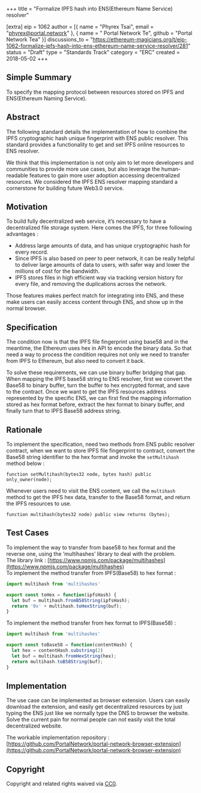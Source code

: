 +++
title = "Formalize IPFS hash into ENS(Ethereum Name Service) resolver"

[extra]
eip = 1062
author = [{ name = "Phyrex Tsai", email = "phyrex@portal.network" }, { name = " Portal Network Te", github = "Portal Network Tea" }]
discussions_to = "https://ethereum-magicians.org/t/eip-1062-formalize-ipfs-hash-into-ens-ethereum-name-service-resolver/281"
status = "Draft"
type = "Standards Track"
category = "ERC"
created = 2018-05-02
+++

## Simple Summary
To specify the mapping protocol between resources stored on IPFS and ENS(Ethereum Naming Service).

## Abstract
The following standard details the implementation of how to combine the IPFS cryptographic hash unique fingerprint with ENS public resolver. This standard provides a functionality to get and set IPFS online resources to ENS resolver.
  
We think that this implementation is not only aim to let more developers and communities to provide more use cases, but also leverage the human-readable features to gain more user adoption accessing decentralized resources. We considered the IPFS ENS resolver mapping standard a cornerstone for building future Web3.0 service.

## Motivation
To build fully decentralized web service, it’s necessary to have a decentralized file storage system. Here comes the IPFS, for three following advantages :
- Address large amounts of data, and has unique cryptographic hash for every record.
- Since IPFS is also based on peer to peer network, it can be really helpful to deliver large amounts of data to users, with safer way and lower the millions of cost for the bandwidth.
- IPFS stores files in high efficient way via tracking version history for every file, and removing the duplications across the network.
  
Those features makes perfect match for integrating into ENS, and these make users can easily access content through ENS, and show up in the normal browser.


## Specification
The condition now is that the IPFS file fingerprint using base58 and in the meantime, the Ethereum uses hex in API to encode the binary data. So that need a way to process the condition requires not only we need to transfer from IPFS to Ethereum, but also need to convert it back.
  
To solve these requirements, we can use binary buffer bridging that gap.  
When mapping the IPFS base58 string to ENS resolver, first we convert the Base58 to binary buffer, turn the buffer to hex encrypted format, and save to the contract. Once we want to get the IPFS resources address represented by the specific ENS, we can first find the mapping information stored as hex format before, extract the hex format to binary buffer, and finally turn that to IPFS Base58 address string.


## Rationale
To implement the specification, need two methods from ENS public resolver contract, when we want to store IPFS file fingerprint to contract, convert the Base58 string identifier to the hex format and invoke the `setMultihash` method below :
  
```solidity
function setMultihash(bytes32 node, bytes hash) public only_owner(node);
```
  
Whenever users need to visit the ENS content, we call the `multihash` method to get the IPFS hex data, transfer to the Base58 format, and return the IPFS resources to use.
  
```solidity
function multihash(bytes32 node) public view returns (bytes);
```

## Test Cases

To implement the way to transfer from base58 to hex format and the reverse one, using the ‘multihashes’ library to deal with the problem.  
The library link : [https://www.npmjs.com/package/multihashes](https://www.npmjs.com/package/multihashes)  
To implement the method transfer from IPFS(Base58) to hex format :
  
```javascript
import multihash from 'multihashes'

export const toHex = function(ipfsHash) {
  let buf = multihash.fromB58String(ipfsHash);
  return '0x' + multihash.toHexString(buf);
}
```
  
To implement the method transfer from hex format to IPFS(Base58) :
  
```javascript
import multihash from 'multihashes'

export const toBase58 = function(contentHash) {
  let hex = contentHash.substring(2)
  let buf = multihash.fromHexString(hex);
  return multihash.toB58String(buf);
}
```

## Implementation
The use case can be implemented as browser extension. Users can easily download the extension, and easily get decentralized resources by just typing the ENS just like we normally type the DNS to browser the website. Solve the current pain for normal people can not easily visit the total decentralized website.

The workable implementation repository : [https://github.com/PortalNetwork/portal-network-browser-extension](https://github.com/PortalNetwork/portal-network-browser-extension)

## Copyright
Copyright and related rights waived via [CC0](https://creativecommons.org/publicdomain/zero/1.0/).


